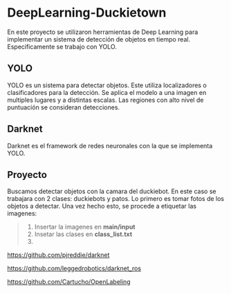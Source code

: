 # DeepLearning-Duckietown
En este proyecto se utilizaron herramientas de Deep Learning para implementar un sistema de detección de objetos en tiempo real. Especificamente se trabajo con YOLO.
## YOLO
YOLO es un sistema para detectar objetos. Este utiliza localizadores o clasificadores para la detección. Se aplica el modelo a una imagen en multiples lugares y a distintas escalas. Las regiones con alto nivel de puntuación se consideran detecciones.
## Darknet
Darknet es el framework de redes neuronales con la que se implementa YOLO.
## Proyecto
Buscamos detectar objetos con la camara del duckiebot. En este caso se trabajara con 2 clases: duckiebots y patos. Lo primero es tomar fotos de los objetos a detectar. Una vez hecho esto, se procede a etiquetar las imagenes:

>1) Insertar la imagenes en **main/input**
>2) Insetar las clases en **class_list.txt**
>3) 



https://github.com/pjreddie/darknet

https://github.com/leggedrobotics/darknet_ros

https://github.com/Cartucho/OpenLabeling
